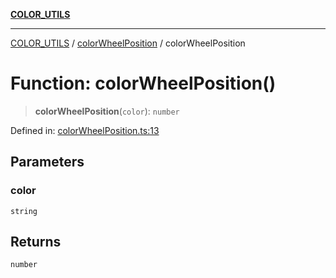 [**COLOR_UTILS**](../../README.md)

***

[COLOR_UTILS](../../README.md) / [colorWheelPosition](../README.md) / colorWheelPosition

# Function: colorWheelPosition()

> **colorWheelPosition**(`color`): `number`

Defined in: [colorWheelPosition.ts:13](https://github.com/dailker/everyutil/blob/9768d00ced16ec8f4705df34c2fe47f2b1b47121/src/color/colorWheelPosition.ts#L13)

## Parameters

### color

`string`

## Returns

`number`
